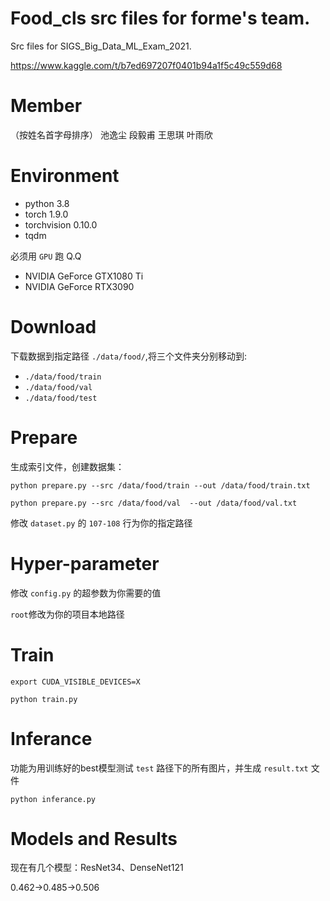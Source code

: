 # Food_cls src files for forme's team.

Src files for SIGS_Big_Data_ML_Exam_2021.

https://www.kaggle.com/t/b7ed697207f0401b94a1f5c49c559d68

# Member
（按姓名首字母排序）
池逸尘 段毅甫 王思琪 叶雨欣

# Environment
- python 3.8
- torch 1.9.0
- torchvision 0.10.0
- tqdm

必须用 `GPU` 跑 Q.Q
- NVIDIA GeForce GTX1080 Ti
- NVIDIA GeForce RTX3090

# Download

下载数据到指定路径 `./data/food/`,将三个文件夹分别移动到:

- `./data/food/train`
- `./data/food/val`
- `./data/food/test`

# Prepare

生成索引文件，创建数据集：

`python prepare.py --src /data/food/train --out /data/food/train.txt`

`python prepare.py --src /data/food/val  --out /data/food/val.txt`

修改 `dataset.py` 的 `107-108` 行为你的指定路径

# Hyper-parameter

修改 `config.py` 的超参数为你需要的值

`root`修改为你的项目本地路径

# Train

`export CUDA_VISIBLE_DEVICES=X`

`python train.py`

# Inferance

功能为用训练好的best模型测试 `test` 路径下的所有图片，并生成 `result.txt` 文件

 `python inferance.py` 

# Models and Results

现在有几个模型：ResNet34、DenseNet121

0.462->0.485->0.506

